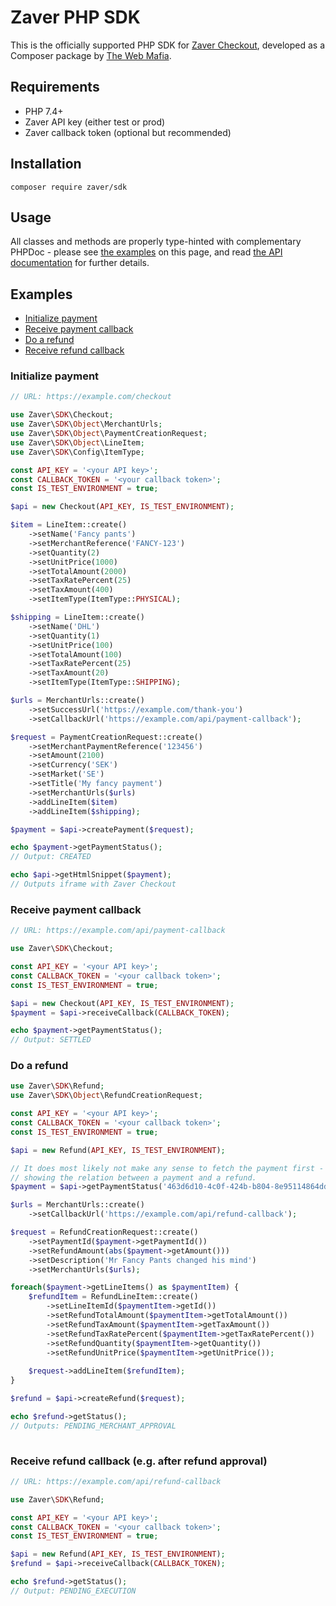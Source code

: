 # Zaver PHP SDK
This is the officially supported PHP SDK for [Zaver Checkout](https://www.zaver.io/), developed as a Composer package by [The Web Mafia](https://www.webbmaffian.se/).

## Requirements
- PHP 7.4+
- Zaver API key (either test or prod)
- Zaver callback token (optional but recommended)

## Installation
```
composer require zaver/sdk
```

## Usage
All classes and methods are properly type-hinted with complementary PHPDoc - please see [the examples](#examples) on this page, and read [the API documentation](https://api-docs.zaver.se/v-1-2-0/checkout.html) for further details.

## Examples
- [Initialize payment](#initialize-payment)
- [Receive payment callback](#receive-payment-callback)
- [Do a refund](#do-a-refund)
- [Receive refund callback](#receive-refund-callback-eg-after-refund-approval)

### Initialize payment
```php
// URL: https://example.com/checkout

use Zaver\SDK\Checkout;
use Zaver\SDK\Object\MerchantUrls;
use Zaver\SDK\Object\PaymentCreationRequest;
use Zaver\SDK\Object\LineItem;
use Zaver\SDK\Config\ItemType;

const API_KEY = '<your API key>';
const CALLBACK_TOKEN = '<your callback token>';
const IS_TEST_ENVIRONMENT = true;

$api = new Checkout(API_KEY, IS_TEST_ENVIRONMENT);

$item = LineItem::create()
	->setName('Fancy pants')
	->setMerchantReference('FANCY-123')
	->setQuantity(2)
	->setUnitPrice(1000)
	->setTotalAmount(2000)
	->setTaxRatePercent(25)
	->setTaxAmount(400)
	->setItemType(ItemType::PHYSICAL);

$shipping = LineItem::create()
	->setName('DHL')
	->setQuantity(1)
	->setUnitPrice(100)
	->setTotalAmount(100)
	->setTaxRatePercent(25)
	->setTaxAmount(20)
	->setItemType(ItemType::SHIPPING);

$urls = MerchantUrls::create()
	->setSuccessUrl('https://example.com/thank-you')
	->setCallbackUrl('https://example.com/api/payment-callback');

$request = PaymentCreationRequest::create()
	->setMerchantPaymentReference('123456')
	->setAmount(2100)
	->setCurrency('SEK')
	->setMarket('SE')
	->setTitle('My fancy payment')
	->setMerchantUrls($urls)
	->addLineItem($item)
	->addLineItem($shipping);

$payment = $api->createPayment($request);

echo $payment->getPaymentStatus();
// Output: CREATED

echo $api->getHtmlSnippet($payment);
// Outputs iframe with Zaver Checkout
```

### Receive payment callback
```php
// URL: https://example.com/api/payment-callback

use Zaver\SDK\Checkout;

const API_KEY = '<your API key>';
const CALLBACK_TOKEN = '<your callback token>';
const IS_TEST_ENVIRONMENT = true;

$api = new Checkout(API_KEY, IS_TEST_ENVIRONMENT);
$payment = $api->receiveCallback(CALLBACK_TOKEN);

echo $payment->getPaymentStatus();
// Output: SETTLED
```

### Do a refund
```php
use Zaver\SDK\Refund;
use Zaver\SDK\Object\RefundCreationRequest;

const API_KEY = '<your API key>';
const CALLBACK_TOKEN = '<your callback token>';
const IS_TEST_ENVIRONMENT = true;

$api = new Refund(API_KEY, IS_TEST_ENVIRONMENT);

// It does most likely not make any sense to fetch the payment first - this is just for
// showing the relation between a payment and a refund.
$payment = $api->getPaymentStatus('463d6d10-4c0f-424b-b804-8e95114864dd');

$urls = MerchantUrls::create()
	->setCallbackUrl('https://example.com/api/refund-callback');

$request = RefundCreationRequest::create()
	->setPaymentId($payment->getPaymentId())
	->setRefundAmount(abs($payment->getAmount()))
	->setDescription('Mr Fancy Pants changed his mind')
	->setMerchantUrls($urls);

foreach($payment->getLineItems() as $paymentItem) {
	$refundItem = RefundLineItem::create()
		->setLineItemId($paymentItem->getId())
		->setRefundTotalAmount($paymentItem->getTotalAmount())
		->setRefundTaxAmount($paymentItem->getTaxAmount())
		->setRefundTaxRatePercent($paymentItem->getTaxRatePercent())
		->setRefundQuantity($paymentItem->getQuantity())
		->setRefundUnitPrice($paymentItem->getUnitPrice());
	
	$request->addLineItem($refundItem);
}

$refund = $api->createRefund($request);

echo $refund->getStatus();
// Outputs: PENDING_MERCHANT_APPROVAL
	
```

### Receive refund callback (e.g. after refund approval)
```php
// URL: https://example.com/api/refund-callback

use Zaver\SDK\Refund;

const API_KEY = '<your API key>';
const CALLBACK_TOKEN = '<your callback token>';
const IS_TEST_ENVIRONMENT = true;

$api = new Refund(API_KEY, IS_TEST_ENVIRONMENT);
$refund = $api->receiveCallback(CALLBACK_TOKEN);

echo $refund->getStatus();
// Output: PENDING_EXECUTION
```